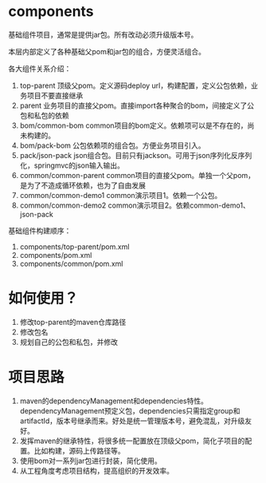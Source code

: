 # components
基础组件项目，通常是提供jar包。所有改动必须升级版本号。

本层内部定义了各种基础父pom和jar包的组合，方便灵活组合。

各大组件关系介绍：
1. top-parent 顶级父pom。定义源码deploy url，构建配置，定义公包依赖，业务项目不要直接继承
2. parent 业务项目的直接父pom。直接import各种聚合的bom，间接定义了公包和私包的依赖
3. bom/common-bom common项目的bom定义。依赖项可以是不存在的，尚未构建的。
4. bom/pack-bom 公包依赖项的组合包。方便业务项目引入。
5. pack/json-pack json组合包。目前只有jackson。可用于json序列化反序列化，springmvc的json输入输出。
6. common/common-parent common项目的直接父pom。单独一个父pom，是为了不造成循环依赖，也为了自由发展
7. common/common-demo1 common演示项目1。依赖一个公包。
8. common/common-demo2 common演示项目2。依赖common-demo1、json-pack

基础组件构建顺序：
1. components/top-parent/pom.xml
2. components/pom.xml
3. components/common/pom.xml

如何使用？
====
1. 修改top-parent的maven仓库路径
2. 修改包名
3. 规划自己的公包和私包，并修改

项目思路
====
1. maven的dependencyManagement和dependencies特性。dependencyManagement预定义包，dependencies只需指定group和artifactId，版本号继承而来。好处是统一管理版本号，避免混乱，对升级友好。
2. 发挥maven的继承特性，将很多统一配置放在顶级父pom，简化子项目的配置。比如构建，源码上传路径等。
3. 使用bom对一系列jar包进行封装，简化使用。
4. 从工程角度考虑项目结构，提高组织的开发效率。

